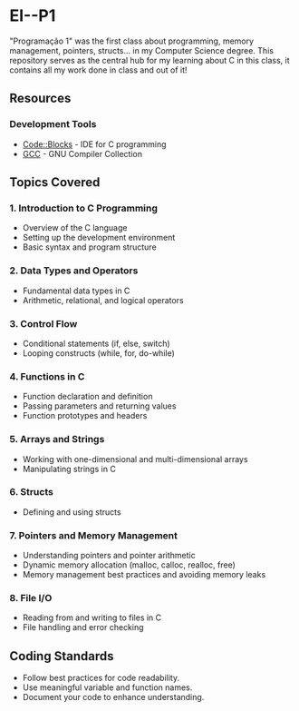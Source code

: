 # EI--P1

"Programação 1" was the first class about programming, memory management, pointers, structs... in my Computer Science degree. This repository serves as the central hub for my learning about C in this class, it contains all my work done in class and out of it!

## Resources

### Development Tools
- [Code::Blocks](http://www.codeblocks.org/) - IDE for C programming
- [GCC](https://gcc.gnu.org/) - GNU Compiler Collection

## Topics Covered

### 1. **Introduction to C Programming**
   - Overview of the C language
   - Setting up the development environment
   - Basic syntax and program structure

### 2. **Data Types and Operators**
   - Fundamental data types in C
   - Arithmetic, relational, and logical operators

### 3. **Control Flow**
   - Conditional statements (if, else, switch)
   - Looping constructs (while, for, do-while)

### 4. **Functions in C**
   - Function declaration and definition
   - Passing parameters and returning values
   - Function prototypes and headers

### 5. **Arrays and Strings**
   - Working with one-dimensional and multi-dimensional arrays
   - Manipulating strings in C

### 6. **Structs**
   - Defining and using structs

### 7. **Pointers and Memory Management**
   - Understanding pointers and pointer arithmetic
   - Dynamic memory allocation (malloc, calloc, realloc, free)
   - Memory management best practices and avoiding memory leaks

### 8. **File I/O**
   - Reading from and writing to files in C
   - File handling and error checking
   
## Coding Standards
- Follow best practices for code readability.
- Use meaningful variable and function names.
- Document your code to enhance understanding.

